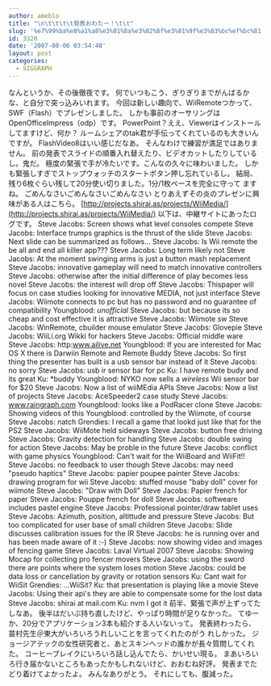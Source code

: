 ```yaml
---
author: ameblo
title: "\n\t\t\t\t発表おわたー！\t\t"
slug: '%e7%99%ba%e8%a1%a8%e3%81%8a%e3%82%8f%e3%81%9f%e3%83%bc%ef%bc%81'
id: 3320
date: '2007-08-06 03:54:48'
layout: post
categories:
  - SIGGRAPH
---
```


なんというか、その後徹夜です。 何でいつもこう、ぎりぎりまでがんばるかな、と自分で突っ込みいれます。 今回は新しい趣向で、WiiRemoteつかって、SWF（Flash）でプレゼンしました。 しかも事前のオーサリングはOpenOfficeImpress（odp）です。 PowerPoint？ええ、Viewerはインストールしてますけど、何か？ ルームシェアのtak君が手伝ってくれているのも大きいんですが。 FlashVideo8はいい感じだなあ。 そんなわけで練習が満足ではありません。 前の発表でスライドの順番入れ替えたり、ビデオカットしたりしているし。鬼だ。 極度の緊張で手が冷たいです。こんなの久々に味わいました。 しかも緊張しすぎでストップウォッチのスタートボタン押し忘れているし。 結局、残り6枚ぐらい残して20分使い切りました。1分/1枚ペースを完全に守って ますね。 ごめんなさいごめんなさいごめんなさい とりあえずその炎のプレゼンに興味がある人はこちら。 [http://projects.shirai.as/projects/WiiMedia/](http://projects.shirai.as/projects/WiiMedia/) 以下は、中継サイトにあったログです。 Steve Jacobs: Screen shows what level consoles compete Steve Jacobs: Interface trumps graphics is the thrust of the slide Steve Jacobs: Next slide can be summarized as follows... Steve Jacobs: Is Wii remote the be all and end all killer app??? Steve Jacobs: Long term likely not Steve Jacobs: At the moment swinging arms is just a button mash replacement Steve Jacobs: innovative gameplay will need to match innovative controllers Steve Jacobs: otherwise after the initial difference of play becomes less novel Steve Jacobs: the interest will drop off Steve Jacobs: Thispaper will focus on case studies looking for innovative MEDIA, not just interface Steve Jacobs: Wiimote connects to pc but has no password and no guarantee of compatibility Youngblood: *unofficial* Steve Jacobs: but because its so cheap and cost effective it is attractive Steve Jacobs: Wiimote sw Steve Jacobs: WinRemote, cbuilder mouse emulator Steve Jacobs: Glovepie Steve Jacobs: WiiLi.org Wikki for hackers Steve Jacobs: Official middle ware Steve Jacobs: http:www.ailive.net Youngblood: If you are interested for Mac OS X there is Darwiin Remote and Remote Buddy Steve Jacobs: So first thing the presenter has built is a usb sensor bar instead of it Steve Jacobs: no sorry Steve Jacobs: usb ir sensor bar for pc Ku: I have remote budy and its great Ku: *buddy Youngblood: NYKO now sells a *wireless* Wii sensor bar for $20 Steve Jacobs: Now a list of wiiMEdia APIs Steve Jacobs: Now a list of projects Steve Jacobs: AceSpeeder2 case study Steve Jacobs: www.raingraph.com Youngblood: looks like a PodRacer clone Steve Jacobs: Showing videos of this Youngblood: controlled by the Wiimote, of course Steve Jacobs: natch Grendies: I recall a game that lookd just like that for the PS2 Steve Jacobs: WiiMote held sideways Steve Jacobs: button free driving Steve Jacobs: Gravity detection for handling Steve Jacobs: double swing for action Steve Jacobs: May be proble in the future Steve Jacobs: conflict with game physics Youngblood: Can't wait for the WiiBoard and WiiFit!! Steve Jacobs: no feedback to user though Steve Jacobs: may need "pseudo haptics" Steve Jacobs: papier poupee painter Steve Jacobs: drawing program for wii Steve Jacobs: stuffed mouse "baby doll" cover for wiimote Steve Jacobs: "Draw with Doll" Steve Jacobs: Papier french for paper Steve Jacobs: Pouppe french for doll Steve Jacobs: softweare includes pastel engine Steve Jacobs: Professional pointer/draw tablet uses Steve Jacobs: Azimuth, position, altittude and pressure Steve Jacobs: But too complicated for user base of small children Steve Jacobs: Slide discusses calibration issues for the IR Steve Jacobs: he is running over and has been made aware of it :-) Steve Jacobs: now showing video and images of fencing game Steve Jacobs: Laval Virtual 2007 Steve Jacobs: Showing Mocap for collecting pro fencer movers Steve Jacobs: using the sword there are points where the system loses motion Steve Jacobs: could be data loss or cancellation by gravity or rotation sensors Ku: Cant wait for WiiSit Grendies: ...WiiSit? Ku: that presentation is playing like a movie Steve Jacobs: Using their api's they are able to compensate some for the lost data Steve Jacobs: shirai at mail.com Ku: nvm I got it 前半、緊張で声が上ずってたしなあ。 後半はだいぶ持ち直したけど、やっぱり時間が足りなかった。 てゆーか、20分でアプリケーション3本も紹介する人いないって。 発表終わったら、苗村先生＠東大がいろいろうれしいことを言ってくれたのがう れしかった。 ジョージアテックの女性研究者と、あとスキンヘッドの誰かが長々質問してくれた。 コーヒーブレイクにいろいろ話し込んでたら、かいせい現る。 まあいろいろ行き届かないところもあったかもしれないけど、おおむね好評。 発表までたどり着けてよかったよ。 みんなありがとう。 それにしても、腹減った。